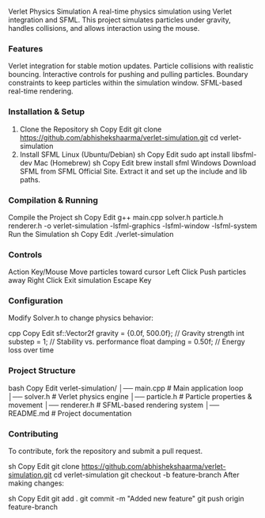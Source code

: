 Verlet Physics Simulation
A real-time physics simulation using Verlet integration and SFML. This project simulates particles under gravity, handles collisions, and allows interaction using the mouse.

### Features
Verlet integration for stable motion updates.
Particle collisions with realistic bouncing.
Interactive controls for pushing and pulling particles.
Boundary constraints to keep particles within the simulation window.
SFML-based real-time rendering.
### Installation & Setup
1. Clone the Repository
sh
Copy
Edit
git clone https://github.com/abhishekshaarma/verlet-simulation.git
cd verlet-simulation
2. Install SFML
Linux (Ubuntu/Debian)
sh
Copy
Edit
sudo apt install libsfml-dev
Mac (Homebrew)
sh
Copy
Edit
brew install sfml
Windows
Download SFML from SFML Official Site.
Extract it and set up the include and lib paths.
### Compilation & Running
Compile the Project
sh
Copy
Edit
g++ main.cpp solver.h particle.h renderer.h -o verlet-simulation -lsfml-graphics -lsfml-window -lsfml-system
Run the Simulation
sh
Copy
Edit
./verlet-simulation
### Controls
Action	Key/Mouse
Move particles toward cursor	Left Click
Push particles away	Right Click
Exit simulation	Escape Key
### Configuration
Modify Solver.h to change physics behavior:

cpp
Copy
Edit
sf::Vector2f gravity = {0.0f, 500.0f}; // Gravity strength
int substep = 1; // Stability vs. performance
float damping = 0.50f; // Energy loss over time
### Project Structure
bash
Copy
Edit
verlet-simulation/
│── main.cpp        # Main application loop
│── solver.h        # Verlet physics engine
│── particle.h      # Particle properties & movement
│── renderer.h      # SFML-based rendering system
│── README.md       # Project documentation
### Contributing
To contribute, fork the repository and submit a pull request.

sh
Copy
Edit
git clone https://github.com/abhishekshaarma/verlet-simulation.git
cd verlet-simulation
git checkout -b feature-branch
After making changes:

sh
Copy
Edit
git add .
git commit -m "Added new feature"
git push origin feature-branch
